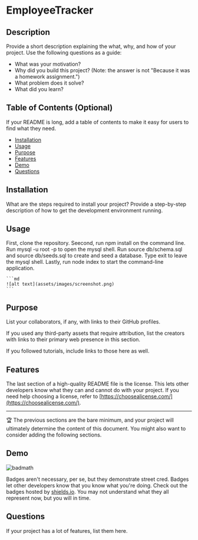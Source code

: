 # EmployeeTracker

## Description

Provide a short description explaining the what, why, and how of your project. Use the following questions as a guide:

- What was your motivation?
- Why did you build this project? (Note: the answer is not "Because it was a homework assignment.")
- What problem does it solve?
- What did you learn?

## Table of Contents (Optional)

If your README is long, add a table of contents to make it easy for users to find what they need.

- [Installation](#installation)
- [Usage](#usage)
- [Purpose](#purpose)
- [Features](#features)
- [Demo](#demo)
- [Questions](#questions)

## Installation

What are the steps required to install your project? Provide a step-by-step description of how to get the development environment running.

## Usage

First, clone the repository. Seecond, run npm install on the command line. Run mysql -u root -p to open the mysql shell. Run source db/schema.sql and source db/seeds.sql to create and seed a database. Type exit to leave the mysql shell. Lastly, run node index to start the command-line application.

    ```md
    ![alt text](assets/images/screenshot.png)
    ```

## Purpose

List your collaborators, if any, with links to their GitHub profiles.

If you used any third-party assets that require attribution, list the creators with links to their primary web presence in this section.

If you followed tutorials, include links to those here as well.

## Features

The last section of a high-quality README file is the license. This lets other developers know what they can and cannot do with your project. If you need help choosing a license, refer to [https://choosealicense.com/](https://choosealicense.com/).

---

🏆 The previous sections are the bare minimum, and your project will ultimately determine the content of this document. You might also want to consider adding the following sections.

## Demo

![badmath](https://img.shields.io/github/languages/top/lernantino/badmath)

Badges aren't necessary, per se, but they demonstrate street cred. Badges let other developers know that you know what you're doing. Check out the badges hosted by [shields.io](https://shields.io/). You may not understand what they all represent now, but you will in time.

## Questions

If your project has a lot of features, list them here.